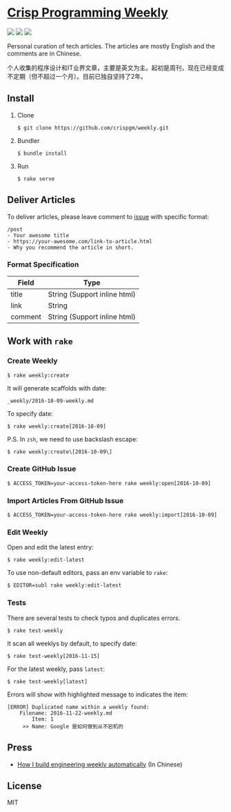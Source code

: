 # [Crisp Programming Weekly](https://crispgm.github.io/weekly/)

[![](https://api.travis-ci.org/crispgm/weekly.svg)](https://travis-ci.org/crispgm/weekly)
[![](https://img.shields.io/badge/powered%20by-jekyll-blue.svg)](https://jekyllrb.com)
![](https://stars-badge.herokuapp.com/crispgm/weekly/last-pages-build.svg)

Personal curation of tech articles. The articles are mostly English and the comments are in Chinese.

个人收集的程序设计和IT业界文章，主要是英文为主。起初是周刊，现在已经变成不定期（但不超过一个月）。目前已独自坚持了2年。

## Install

1. Clone

    ```
    $ git clone https://github.com/crispgm/weekly.git
    ```

2. Bundler

    ```
    $ bundle install
    ```

3. Run

    ```
    $ rake serve
    ```

## Deliver Articles

To deliver articles, please leave comment to [issue](https://github.com/crispgm/weekly/issues) with specific format:

```
/post
- Your awesome title
- https://your-awesome.com/link-to-article.html
- Why you recommend the article in short.
```

### Format Specification

| Field | Type |
|------|-----|
| title | String (Support inline html) |
| link | String |
| comment | String (Support inline html) |

## Work with `rake`

### Create Weekly

```
$ rake weekly:create
```

It will generate scaffolds with date:

```
_weekly/2016-10-09-weekly.md
```

To specify date:

```
$ rake weekly:create[2016-10-09]
```

P.S. In `zsh`, we need to use backslash escape:

```
$ rake weekly:create\[2016-10-09\]
```

### Create GitHub Issue

```
$ ACCESS_TOKEN=your-access-token-here rake weekly:open[2016-10-09]
```

### Import Articles From GitHub Issue

```
$ ACCESS_TOKEN=your-access-token-here rake weekly:import[2016-10-09]
```

### Edit Weekly

Open and edit the latest entry:

```
$ rake weekly:edit-latest
```

To use non-default editors, pass an env variable to `rake`:

```
$ EDITOR=subl rake weekly:edit-latest
```

### Tests

There are several tests to check typos and duplicates errors.

```
$ rake test-weekly
```

It scan all weeklys by default, to specify date:

```
$ rake test-weekly[2016-11-15]
```

For the latest weekly, pass `latest`:

```
$ rake test-weekly[latest]
```

Errors will show with highlighted message to indicates the item:

```
[ERROR] Duplicated name within a weekly found:
    Filename: 2016-11-22-weekly.md
        Item: 1
     >> Name: Google 是如何做到从不宕机的
```

## Press

- [How I build engineering weekly automatically](https://crispgm.com/page/engineering-weekly-automation.html) (In Chinese)

## License

MIT
